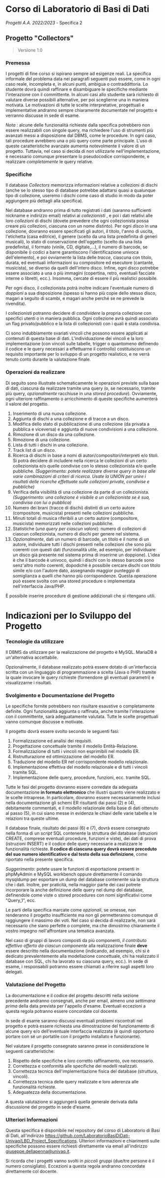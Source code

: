 # Corso di Laboratorio di Basi di Dati
*Progetti A.A. 2022/2023* - Specifica 2

## Progetto "Collectors"

> Versione 1.0

### Premessa

I progetti di fine corso si ispirano sempre ad esigenze
reali. La specifica informale del problema data nei paragrafi seguenti può
essere, come in ogni caso reale, incompleta e, in alcuni punti, ambigua o
contraddittoria. Lo studente dovrà quindi raffinare e disambiguare le
specifiche mediante l'interazione con il committente. In alcuni casi allo
studente sarà richiesto di valutare diverse possibili alternative, per poi
sceglierne una in maniera motivata. Le motivazioni di tutte le scelte
interpretative, progettuali e implementative andranno sempre chiaramente
documentate nel progetto e verranno discusse in sede di esame.

*Nota* : alcune delle funzionalità richieste dalla
specifica potrebbero non essere realizzabili con singole query, ma richiedere
l'uso di strumenti più avanzati messi a disposizione dal DBMS, come le
procedure. In ogni caso, tali procedure avrebbero una o più query come parte
principale. L'uso di queste caratteristiche avanzate aumenta notevolmente il
valore di un progetto. Tuttavia, nel caso si decida di non utilizzarle
nell'implementazione, è necessario comunque presentare lo pseudocodice
corrispondente, e realizzare *completamente* le query relative.

### Specifiche

Il database *Collectors* memorizza informazioni relative a collezioni di dischi (anche se lo stesso tipo di database potrebbe adattarsi quasi a qualunque tipo di collezione, useremo i dischi come caso di studio in modo da poter aggiungere più dettagli alla specifica).

Nel database andranno prima di tutto registrati i dati (saranno sufficienti nickname e indirizzo email) relativi ai *collezionisti* , e poi i dati relativi alle loro *collezioni* di dischi (dovete prevedere che ogni collezionista possa creare più collezioni, ciascuna con un nome distinto). Per ogni *disco* in una collezione, dovranno essere specificati gli autori, il titolo, l'anno di uscita, l'etichetta (casa editrice), il genere (scelto da una lista predefinita di generi musicali), lo stato di conservazione dell'oggetto (scelto da una lista predefinita), il formato (vinile, CD, digitale,...), il numero di barcode, se disponibile (i codici a barre garantiscono l'identificazione univoca dell'elemento), e poi ovviamente la lista delle *tracce*, ciascuna con titolo, durata, ed eventuali informazioni su compositore ed esecutore (cantante, musicista), se diverso da quelli dell'intero disco. Infine, ogni disco potrebbe essere associato a una o più immagini (copertina, retro, eventuali facciate interne o libretti, ecc.). Insomma, cercate di essere il più realistici possibile.

Per ogni disco, il collezionista potrà inoltre indicare l'eventuale numero di *doppioni* a sua disposizione (spesso si hanno più copie dello stesso disco, magari a seguito di scambi, e magari anche perché se ne prevede la rivendita).

I collezionisti potranno decidere di *condividere* la propria collezione con specifici utenti o in maniera pubblica. Ogni collezione avrà quindi associato un flag privato/pubblico e la lista di collezionisti con i quali è stata condivisa.

Ci sono indubbiamente svariati vincoli che possono essere
applicati ai contenuti di questa base di dati. L'individuazione dei vincoli e
la loro implementazione (con vincoli sulle tabelle, trigger o quantomeno
definendo il codice e le query necessari a effettuarne il controllo)
costituiscono un requisito importante per lo sviluppo di un progetto
realistico, e ne verrà tenuto conto durante la valutazione finale.

### Operazioni da realizzare

Di seguito sono illustrate schematicamente le operazioni
previste sulla base di dati, ciascuna da realizzare tramite una query (o, se
necessario, tramite più query, *opzionalmente* racchiuse in una *stored
procedure*). Ovviamente, ogni ulteriore raffinamento o arricchimento di
queste specifiche aumenterà il valore del progetto.
1. Inserimento di una nuova collezione.
2. Aggiunta di dischi a una collezione e di tracce a un disco.
3. Modifica dello stato di pubblicazione di una collezione (da privata a pubblica e viceversa) e aggiunta di nuove condivisioni a una collezione.
4. Rimozione di un disco da una collezione.
5. Rimozione di una collezione.
6. Lista di tutti i dischi in una collezione.
7. Track list di un disco.
8. Ricerca di dischi in base a nomi di autori/compositori/interpreti e/o titoli. Si potrà decidere di includere nella ricerca le collezioni di un certo collezionista e/o quelle condivise con lo stesso collezionista e/o quelle pubbliche. *(Suggerimento: potete realizzare diverse query in base alle varie combinazioni di criteri di ricerca. Usate la UNION per unire i risultati delle ricerche effettuate sulle collezioni private, condivise e pubbliche)*
9. Verifica della visibilità di una collezione da parte di un collezionista. *(Suggerimento: una collezione è visibile a un collezionista se è sua, condivisa con lui o pubblica)*
10. Numero dei brani (tracce di dischi) distinti di un certo autore (compositore, musicista) presenti nelle collezioni pubbliche.
11. Minuti totali di musica riferibili a un certo autore (compositore, musicista) memorizzati nelle collezioni pubbliche.
12. Statistiche (*una query per ciascun valore*): numero di collezioni di ciascun collezionista, numero di dischi per genere nel sistema.
13. *Opzionalmente*, dati un numero di barcode, un titolo e il nome di un autore, individuare tutti i dischi presenti nelle collezioni che sono più coerenti con questi dati (funzionalità utile, ad esempio, per individuare un disco già presente nel sistema prima di inserirne un doppione). L'idea è che il barcode è univoco, quindi i dischi con lo stesso barcode sono senz'altro molto coerenti, dopodichè è possibile cercare dischi con titolo simile e/o con l'autore dato, assegnando maggior punteggio di somiglianza a quelli che hanno più corrispondenze. Questa operazione può essere svolta con una stored procedure o implementata nell'interfaccia Java/PHP.

È possibile inserire procedure di gestione addizionali che
si ritengano utili.

# Indicazioni per lo Sviluppo del Progetto

### Tecnologie da utilizzare

Il DBMS da utilizzare per la realizzazione del progetto è MySQL. MariaDB è un'alternativa accettabile.

Opzionalmente, il database realizzato potrà essere dotato di un'interfaccia scritta con un linguaggio di programmazione a scelta (Java o PHP) tramite la quale invocare le query richieste (fornendone gli eventuali parametri) e visualizzarne i risultati.

### Svolgimento e Documentazione del Progetto

Le specifiche fornite potrebbero non risultare esaustive o completamente definite. Ogni funzionalità aggiunta o raffinata, anche tramite l'interazione con il committente, sarà adeguatamente valutata. Tutte le scelte progettuali vanno comunque discusse e motivate.

Il progetto dovrà essere svolto secondo le seguenti fasi:

1. Formalizzazione ed analisi dei requisiti.
2. Progettazione concettuale tramite il modello Entità-Relazione.
3. Formalizzazione di tutti i vincoli non esprimibili nel modello ER.
4. Ristrutturazione ed ottimizzazione del modello ER.
5. Traduzione del modello ER nel corrispondente modello relazionale.
6. Implementazione effettiva del modello relazionale e di tutti i vincoli tramite SQL.
7. Implementazione delle query, procedure, funzioni, ecc. tramite SQL.

Tutte le fasi del progetto dovranno essere corredate da adeguata documentazione **in formato elettronico** che illustri quanto viene realizzato e le scelte intraprese. In particolare, dovranno essere necessariamente inclusi nella documentazione gli schemi ER risultanti dai passi (2) e (4), debitamente commentati, e il modello relazionale della base di dati ottenuto al passo (5), in cui siano messe in evidenza le chiavi delle varie tabelle e le relazioni tra queste ultime.

Il database finale, risultato dei passi (6) e (7), dovrà essere consegnato nella forma di un *script* SQL contenente la struttura del database (istruzioni CREATE, comprese eventuali procedure, funzioni e viste), dei dati di prova (istruzioni INSERT) e il codice delle query necessarie a realizzare le funzionalità richieste. **Il codice di ciascuna query dovrà essere preceduto del suo numero identificativo e dal testo della sua definizione**, come riportato nella presente specifica.

*Suggerimento*: potete usare le funzioni di esportazione presenti in phpMyAdmin e MySQL workbench oppure direttamente il comando mysqldump per esportare un dump del database contenente sia la struttura che i dati. Inoltre, per praticità, nella maggior parte dei casi potrete incorporare la anche definizione delle query nel dump del database, definendole come viste o stored procedures con nomi significativi come "Query_1", ecc.

Le parti della specifica marcate come *opzionali*, se omesse, non renderanno il progetto insufficiente ma non gli permetteranno comunque di raggiungere il massimo dei voti. Nel caso si decida di realizzarle, non sarà necessario che siano perfette o complete, ma che dimostrino chiaramente il vostro impegno nell'affrontare una tematica avanzata.

Nel caso di gruppi di lavoro composti da più componenti, *il contributo effettivo offerto da ciascun componente* alla realizzazione finale **deve** essere descritto nella documentazione (indicando, ad esempio, chi si è dedicato prevalentemente alla modellazione concettuale, chi ha realizzato il database con SQL, chi ha lavorato su ciascuna query, ecc.). In sede di esame, i responsabili potranno essere chiamati a riferire sugli aspetti loro delegati.

### Valutazione del Progetto

La documentazione e il codice del progetto descritti nella sezione precedente andranno consegnati, anche per email, almeno *una settimana prima* della data prevista per l'appello d'esame. Eventuali eccezioni a questa regola potranno essere concordate col docente.

In sede di esame saranno discussi eventuali problemi riscontrati nel progetto e potrà essere richiesta una dimostrazione del funzionamento di alcune query e/o dell'eventuale interfaccia realizzata (è quindi opportuno portare con sé un portatile con il progetto installato e funzionante).

Nel valutare il progetto consegnato saranno prese in considerazione le seguenti caratteristiche:

1. Rispetto delle specifiche e loro corretto raffinamento, ove necessario.
2. Correttezza e conformità alle specifiche dei modelli realizzati.
3. Correttezza tecnica dell'implementazione fisica del database (struttura, vincoli).
4. Correttezza tecnica delle query realizzate e loro aderenza alle funzionalità richieste.
5. Adeguatezza della documentazione.

A questa valutazione si aggiungerà quella generale derivata dalla discussione del progetto in sede d'esame.

### Ulteriori Informazioni

Questa specifica è disponibile nel repository del corso di Laboratorio di Basi di Dati, all'indirizzo https://github.com/LaboratorioBasiDiDati-Univaq/LBD_Project_Specifications. Ulteriori informazioni e chiarimenti sulle specifiche possono essere richiesti direttamente via email all'indirizzo giuseppe.dellapenna@univaq.it.

Si ricorda che i progetti vanno svolti in *piccoli* gruppi (due/tre persone è il numero consigliato). Eccezioni a questa regola andranno concordate direttamente col docente.
